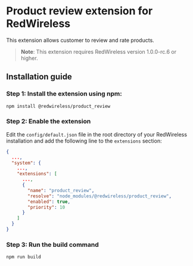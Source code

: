 # Product review extension for RedWireless

This extension allows customer to review and rate products.

> **Note**: This extension requires RedWireless version 1.0.0-rc.6 or higher.

## Installation guide

### Step 1: Install the extension using npm:

```bash
npm install @redwireless/product_review

```

### Step 2: Enable the extension

Edit the `config/default.json` file in the root directory of your RedWireless installation and add the following line to the `extensions` section:

```json
{
  ...,
  "system": {
    ...,
    "extensions": [
      ...,
      {
        "name": "product_review",
        "resolve": "node_modules/@redwireless/product_review",
        "enabled": true,
        "priority": 10
      }
    ]
  }
}
```

### Step 3: Run the build command

```bash
npm run build
```